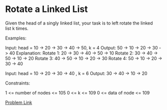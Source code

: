 # Rotate a Linked List

Given the head of a singly linked list, your task is to left rotate the linked list k times.

Examples:

Input: head = 10 -> 20 -> 30 -> 40 -> 50, k = 4
Output: 50 -> 10 -> 20 -> 30 -> 40
Explanation:
Rotate 1: 20 -> 30 -> 40 -> 50 -> 10
Rotate 2: 30 -> 40 -> 50 -> 10 -> 20
Rotate 3: 40 -> 50 -> 10 -> 20 -> 30
Rotate 4: 50 -> 10 -> 20 -> 30 -> 40

Input: head = 10 -> 20 -> 30 -> 40 , k = 6
Output: 30 -> 40 -> 10 -> 20 
 

Constraints:


1 <= number of nodes <= 105
0 <= k <= 109
0 <= data of node <= 109

[Problem Link](https://www.geeksforgeeks.org/problems/rotate-a-linked-list/1)